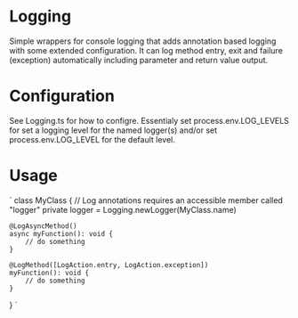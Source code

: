 # Logging

Simple wrappers for console logging that adds annotation based logging with some extended configuration. It can log method entry, exit and failure (exception) automatically including parameter and return value output.

# Configuration

See Logging.ts for how to configre. Essentialy set process.env.LOG_LEVELS for set a logging level for the named logger(s) and/or set process.env.LOG_LEVEL for the default level.

# Usage

<!-- prettier-ignore -->
`
class MyClass {
    // Log annotations requires an accessible member called "logger"
    private logger = Logging.newLogger(MyClass.name)

    @LogAsyncMethod()
    async myFunction(): void {
        // do something
    }

    @LogMethod([LogAction.entry, LogAction.exception])
    myFunction(): void {
        // do something
    }

}
`

